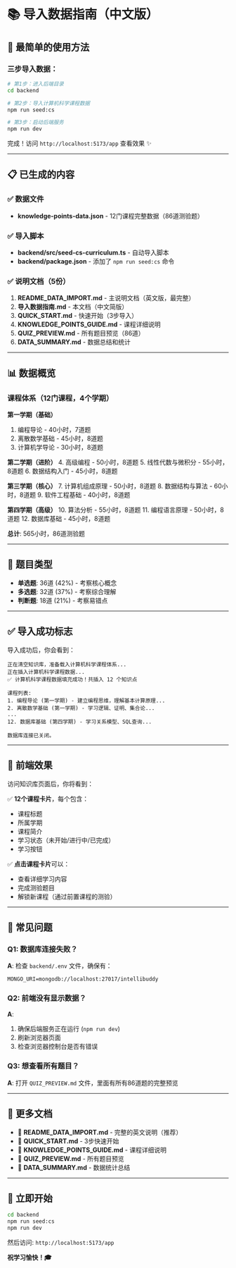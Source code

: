 # 📚 导入数据指南（中文版）

## 🎯 最简单的使用方法

### 三步导入数据：

```bash
# 第1步：进入后端目录
cd backend

# 第2步：导入计算机科学课程数据
npm run seed:cs

# 第3步：启动后端服务
npm run dev
```

完成！访问 `http://localhost:5173/app` 查看效果 ✨

---

## 📋 已生成的内容

### ✅ 数据文件
- **knowledge-points-data.json** - 12门课程完整数据（86道测验题）

### ✅ 导入脚本
- **backend/src/seed-cs-curriculum.ts** - 自动导入脚本
- **backend/package.json** - 添加了 `npm run seed:cs` 命令

### ✅ 说明文档（5份）
1. **README_DATA_IMPORT.md** - 主说明文档（英文版，最完整）
2. **导入数据指南.md** - 本文档（中文简版）
3. **QUICK_START.md** - 快速开始（3步导入）
4. **KNOWLEDGE_POINTS_GUIDE.md** - 课程详细说明
5. **QUIZ_PREVIEW.md** - 所有题目预览（86道）
6. **DATA_SUMMARY.md** - 数据总结和统计

---

## 📊 数据概览

### 课程体系（12门课程，4个学期）

**第一学期（基础）**
1. 编程导论 - 40小时，7道题
2. 离散数学基础 - 45小时，8道题
3. 计算机学导论 - 30小时，8道题

**第二学期（进阶）**
4. 高级编程 - 50小时，8道题
5. 线性代数与微积分 - 55小时，8道题
6. 数据结构入门 - 45小时，8道题

**第三学期（核心）**
7. 计算机组成原理 - 50小时，8道题
8. 数据结构与算法 - 60小时，8道题
9. 软件工程基础 - 40小时，8道题

**第四学期（高级）**
10. 算法分析 - 55小时，8道题
11. 编程语言原理 - 50小时，8道题
12. 数据库基础 - 45小时，8道题

**总计**: 565小时，86道测验题

---

## 🧪 题目类型

- **单选题**: 36道 (42%) - 考察核心概念
- **多选题**: 32道 (37%) - 考察综合理解  
- **判断题**: 18道 (21%) - 考察易错点

---

## ✅ 导入成功标志

导入成功后，你会看到：

```
正在清空知识库，准备载入计算机科学课程体系...
正在插入计算机科学课程数据...
✅ 计算机科学课程数据填充成功！共插入 12 个知识点

课程列表:
1. 编程导论 (第一学期) - 建立编程思维，理解基本计算原理...
2. 离散数学基础 (第一学期) - 学习逻辑、证明、集合论...
...
12. 数据库基础 (第四学期) - 学习关系模型、SQL查询...

数据库连接已关闭。
```

---

## 🎨 前端效果

访问知识库页面后，你将看到：

✅ **12个课程卡片**，每个包含：
- 课程标题
- 所属学期
- 课程简介
- 学习状态（未开始/进行中/已完成）
- 学习按钮

✅ **点击课程卡片**可以：
- 查看详细学习内容
- 完成测验题目
- 解锁新课程（通过前置课程的测验）

---

## 🔧 常见问题

### Q1: 数据库连接失败？
**A**: 检查 `backend/.env` 文件，确保有：
```env
MONGO_URI=mongodb://localhost:27017/intellibuddy
```

### Q2: 前端没有显示数据？
**A**: 
1. 确保后端服务正在运行 (`npm run dev`)
2. 刷新浏览器页面
3. 检查浏览器控制台是否有错误

### Q3: 想查看所有题目？
**A**: 打开 `QUIZ_PREVIEW.md` 文件，里面有所有86道题的完整预览

---

## 📖 更多文档

- 📄 **README_DATA_IMPORT.md** - 完整的英文说明（推荐）
- 📄 **QUICK_START.md** - 3步快速开始
- 📄 **KNOWLEDGE_POINTS_GUIDE.md** - 课程详细说明
- 📄 **QUIZ_PREVIEW.md** - 所有题目预览
- 📄 **DATA_SUMMARY.md** - 数据统计总结

---

## 🚀 立即开始

```bash
cd backend
npm run seed:cs
npm run dev
```

然后访问: `http://localhost:5173/app`

**祝学习愉快！🎓**

